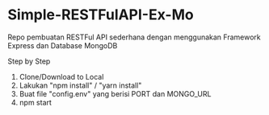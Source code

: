 # Simple-RESTFulAPI-Ex-Mo
Repo pembuatan RESTFul API sederhana dengan menggunakan Framework Express dan Database MongoDB

Step by Step
1. Clone/Download to Local
2. Lakukan "npm install" / "yarn install"
3. Buat file "config.env" yang berisi PORT dan MONGO_URL
4. npm start

